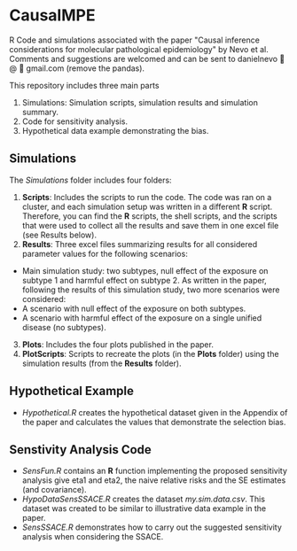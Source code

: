 # CausalMPE
R Code and simulations associated with the paper "Causal inference considerations for molecular pathological epidemiology" by Nevo et al. Comments and suggestions are welcomed and can be sent to 
danielnevo :panda_face: @ :panda_face: gmail.com (remove the pandas).

This repository includes three main parts
1. Simulations: Simulation scripts, simulation results and simulation summary.
2. Code for sensitivity analysis.
3. Hypothetical data example demonstrating the bias.

## Simulations
The *Simulations* folder includes four folders:

1. **Scripts**: Includes the scripts to run the code. The code was ran on a cluster, and each simulation setup was written in a different **R** script. Therefore, you can find the **R** scripts, the shell scripts, and the scripts that were used to collect all the results and save them in one excel file (see Results below). 
2. **Results**: Three excel files summarizing results for all considered parameter values for the following scenarios:
  * Main simulation study: two subtypes, null effect of the exposure on subtype 1 and harmful effect on subtype 2. As written in the paper, following the results of this simulation study, two more scenarios were considered:
  * A scenario with null effect of the exposure on both subtypes.
  * A scenario with harmful effect of the exposure on a single unified disease (no subtypes).
3. **Plots**: Includes the four plots published in the paper.
4. **PlotScripts**: Scripts to recreate the plots (in the **Plots** folder) using the simulation results (from the **Results** folder).

## Hypothetical Example
- *Hypothetical.R* creates the hypothetical dataset given in the Appendix of the paper and calculates the values that demonstrate the selection bias.

## Senstivity Analysis Code
- *SensFun.R* contains an **R** function implementing the proposed sensitivity analysis give eta1 and eta2, the naive relative risks and the SE estimates (and covariance).
- *HypoDataSensSSACE.R* creates the dataset *my.sim.data.csv*. This dataset was created to be similar to illustrative data example in the paper.
- *SensSSACE.R* demonstrates how to carry out the suggested sensitivity analysis when considering the SSACE.

